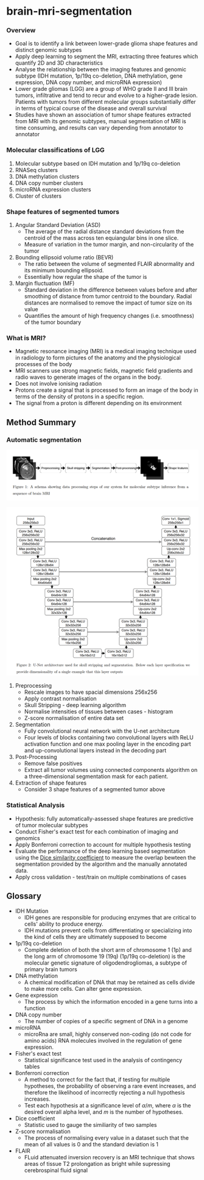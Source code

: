 # brain-mri-segmentation

### Overview
- Goal is to identify a link between lower-grade glioma shape features and distinct genomic subtypes
- Apply deep learning to segment the MRI, extracting three features which quantify 2D and 3D characteristics
- Analyse the relationship between the imaging features and genomic subtype (IDH mutation, 1p/19q co-deletion, DNA methylation, gene expression, DNA copy number, and microRNA expression) 
- Lower grade gliomas (LGG) are a group of WHO grade II and III brain tumors, infiltrative and tend to recur and evolve to a higher-grade lesion. Patients with tumors from different molecular groups substantially differ in terms of typical course of the disease and overall survival
- Studies have shown an association of tumor shape features extracted from MRI with its genomic subtypes, manual segmentation of MRI is time consuming, and results can vary depending from annotator to annotator


### Molecular classifications of LGG

1. Molecular subtype based on IDH mutation and 1p/19q co-deletion
2. RNASeq clusters
3. DNA methylation clusters
4. DNA copy number clusters
5. microRNA expression clusters
6. Cluster of clusters

### Shape features of segmented tumors

1. Angular Standard Deviation (ASD)
    - The average of the radial distance standard deviations from the centroid of the mass across ten equiangular bins in one slice.
    - Measure of variation in the tumor margin, and non-circularity of the tumor
2. Bounding ellipsoid volume ratio (BEVR)
    - The ratio between the volume of segmented FLAIR abnormality and its minimum bounding ellipsoid. 
    - Essentially how regular the shape of the tumor is 
3. Margin fluctuation (MF)
      - Standard deviation in the difference between values before and after smoothing of distance from tumor centroid to the boundary. Radial distances are normalised to remove the impact of tumor size on its value 
      - Quantifies the amount of high frequency changes (i.e. smoothness) of the tumor boundary

### What is MRI?

- Magnetic resonance imaging (MRI) is a medical imaging technique used in radiology to form pictures of the anatomy and the physiological processes of the body
- MRI scanners use strong magnetic fields, magnetic field gradients and radio waves to generate images of the organs in the body.
- Does not involve ionising radiation
- Protons create a signal that is processed to form an image of the body in terms of the density of protons in a specific region. 
- The signal from a proton is different depending on its environment
  
## Method Summary
### Automatic segmentation

![Fig 1.](Resources/fig1.png)

![Fig 2.](Resources/fig2.png)
  
1. Preprocessing
    - Rescale images to have spacial dimensions 256x256
    - Apply contrast normalisation
    - Skull Stripping - deep learning algorithm 
    - Normalise intensities of tissues between cases - histogram
    - Z-score normalisation of entire data set
2. Segmentation
     - Fully convolutional neural network with the U-net architecture
     - Four levels of blocks containing two convolutional layers with ReLU activation function and one max pooling layer in the encoding part and up-convolutional layers instead in the decoding part
3. Post-Processing
    - Remove false positives
    - Extract all tumor volumes using connected components algorithm on a three-dimensional segmentation mask for each patient. 
4. Extraction of shape features
    - Consider 3 shape features of a segmented tumor above
   
### Statistical Analysis

- Hypothesis: fully automatically-assessed shape features are predictive of tumor molecular subtypes
- Conduct Fisher's exact test for each combination of imaging and genomics
- Apply Bonferroni correction to account for multiple hypothesis testing
- Evaluate the performance of the deep learning based segmentation using the [Dice similarity coefficient](https://en.wikipedia.org/wiki/S%C3%B8rensen%E2%80%93Dice_coefficient) to measure the overlap bewteen the segmentation provided by the algorithm and the manually annotated data.
- Apply cross validation - test/train on multiple combinations of cases

## Glossary
- IDH Mutation
  - IDH genes are responsible for producing enzymes that are critical to cells' ability to produce energy. 
  - IDH mutations prevent cells from differentiating or specializing into the kind of cells they are ultimately supposed to become
- 1p/19q co-deletion
  - Complete deletion of both the short arm of chromosome 1 (1p) and the long arm of chromosome 19 (19q) (1p/19q co-deletion) is the molecular genetic signature of oligodendrogliomas, a subtype of primary brain tumors
- DNA methylation
  - A chemical modification of DNA that may be retained as cells divide to make more cells. Can alter gene expression.
- Gene expression
  - The process by which the information encoded in a gene turns into a function
- DNA copy number
  - The number of copies of a specific segment of DNA in a genome
- microRNA 
  - microRna are small, highly conserved non-coding (do not code for amino acids) RNA molecules involved in the regulation of gene expression.
- Fisher's exact test
  - Statistical significance test used in the analysis of contingency tables
- Bonferroni correction
  - A method to correct for the fact that, if testing for multiple hypotheses, the probability of observing a rare event increases, and therefore the likelihood of incorrectly rejecting a null hypothesis increases.
  - Test each hypothesis at a significance level of $\alpha / m$, where $\alpha$ is the desired overall alpha level, and $m$ is the number of hypotheses.
- Dice coefficient
  - Statistic used to gauge the similiarity of two samples
- Z-score normalisation
  - The process of normalising every value in a dataset such that the mean of all values is 0 and the standard deviation is 1
- FLAIR
  - FLuid attenuated inversion recovery is an MRI technique that shows areas of tissue T2 prolongation as bright while supressing cerebrospinal fluid signal